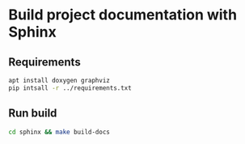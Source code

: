 # Build project documentation with Sphinx

## Requirements

```bash
apt install doxygen graphviz
pip intsall -r ../requirements.txt
```

## Run build

```bash
cd sphinx && make build-docs
```
